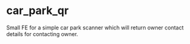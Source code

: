 # car_park_qr
Small FE for a simple car park scanner which will return owner contact details for contacting owner.
